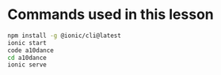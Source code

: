 # Commands used in this lesson

```bash
npm install -g @ionic/cli@latest
ionic start
code a10dance
cd a10dance
ionic serve
```
